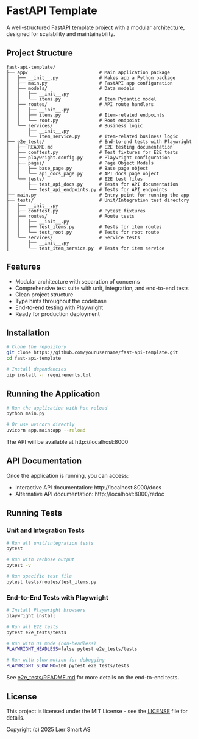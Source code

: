 # FastAPI Template

A well-structured FastAPI template project with a modular architecture, designed for scalability and maintainability.

## Project Structure

```
fast-api-template/
├── app/                          # Main application package
│   ├── __init__.py               # Makes app a Python package
│   ├── main.py                   # FastAPI app configuration
│   ├── models/                   # Data models
│   │   ├── __init__.py
│   │   └── items.py              # Item Pydantic model
│   ├── routes/                   # API route handlers
│   │   ├── __init__.py
│   │   ├── items.py              # Item-related endpoints
│   │   └── root.py               # Root endpoint
│   └── services/                 # Business logic
│       ├── __init__.py
│       └── item_service.py       # Item-related business logic
├── e2e_tests/                    # End-to-end tests with Playwright
│   ├── README.md                 # E2E testing documentation
│   ├── conftest.py               # Test fixtures for E2E tests
│   ├── playwright.config.py      # Playwright configuration
│   ├── pages/                    # Page Object Models
│   │   ├── base_page.py          # Base page object
│   │   └── api_docs_page.py      # API docs page object
│   └── tests/                    # E2E test files
│       ├── test_api_docs.py      # Tests for API documentation
│       └── test_api_endpoints.py # Tests for API endpoints
├── main.py                       # Entry point for running the app
├── tests/                        # Unit/Integration test directory
│   ├── __init__.py
│   ├── conftest.py               # Pytest fixtures
│   ├── routes/                   # Route tests
│   │   ├── __init__.py
│   │   ├── test_items.py         # Tests for item routes
│   │   └── test_root.py          # Tests for root route
│   └── services/                 # Service tests
│       ├── __init__.py
│       └── test_item_service.py  # Tests for item service
```

## Features

- Modular architecture with separation of concerns
- Comprehensive test suite with unit, integration, and end-to-end tests
- Clean project structure
- Type hints throughout the codebase
- End-to-end testing with Playwright
- Ready for production deployment

## Installation

```bash
# Clone the repository
git clone https://github.com/yourusername/fast-api-template.git
cd fast-api-template

# Install dependencies
pip install -r requirements.txt
```

## Running the Application

```bash
# Run the application with hot reload
python main.py

# Or use uvicorn directly
uvicorn app.main:app --reload
```

The API will be available at http://localhost:8000

## API Documentation

Once the application is running, you can access:
- Interactive API documentation: http://localhost:8000/docs
- Alternative API documentation: http://localhost:8000/redoc

## Running Tests

### Unit and Integration Tests

```bash
# Run all unit/integration tests
pytest

# Run with verbose output
pytest -v

# Run specific test file
pytest tests/routes/test_items.py
```

### End-to-End Tests with Playwright

```bash
# Install Playwright browsers
playwright install

# Run all E2E tests
pytest e2e_tests/tests

# Run with UI mode (non-headless)
PLAYWRIGHT_HEADLESS=false pytest e2e_tests/tests

# Run with slow motion for debugging
PLAYWRIGHT_SLOW_MO=100 pytest e2e_tests/tests
```

See [e2e_tests/README.md](e2e_tests/README.md) for more details on the end-to-end tests.

## License

This project is licensed under the MIT License - see the [LICENSE](LICENSE) file for details.

Copyright (c) 2025 Lær Smart AS
